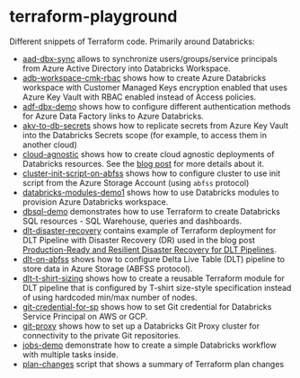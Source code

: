 # terraform-playground

Different snippets of Terraform code. Primarily around Databricks:

* [aad-dbx-sync](aad-dbx-sync) allows to synchronize users/groups/service principals from Azure Active Directory into Databricks Workspace.
* [adb-workspace-cmk-rbac](adb-workspace-cmk-rbac) shows how to create Azure Databricks workspace with Customer Managed Keys encryption enabled that uses Azure Key Vault with RBAC enabled instead of Access policies.
* [adf-dbx-demo](adf-dbx-demo) shows how to configure different authentication methods for Azure Data Factory links to Azure Databricks.
* [akv-to-db-secrets](akv-to-db-secrets) shows how to replicate secrets from Azure Key Vault into the Databricks Secrets scope (for example, to access them in another cloud)
* [cloud-agnostic](cloud-agnostic) shows how to create cloud agnostic deployments of Databricks resources. See the [blog post](https://alexott.blogspot.com/2022/11/cloud-agnostic-resources-deployment.html) for more details about it.
* [cluster-init-script-on-abfss](cluster-init-script-on-abfss) shows how to configure cluster to use init script from the Azure Storage Account (using `abfss` protocol)
* [databricks-modules-demo1](databricks-modules-demo1) shows how to use Databricks modules to provision Azure Databricks workspace.
* [dbsql-demo](dbsql-demo) demonstrates how to use Terraform to create Databricks SQL resources - SQL Warehouse, queries and dashboards.
* [dlt-disaster-recovery](dlt-disaster-recovery) contains example of Terraform deployment for DLT Pipeline with Disaster Recovery (DR) used in the blog post [Production-Ready and Resilient Disaster Recovery for DLT Pipelines](https://www.databricks.com/blog/2023/03/17/production-ready-and-resilient-disaster-recovery-dlt-pipelines.html).
* [dlt-on-abfss](dlt-on-abfss) shows how to configure Delta Live Table (DLT) pipeline to store data in Azure Storage (ABFSS protocol).
* [dlt-t-shirt-sizing](dlt-t-shirt-sizing) shows how to create a reusable Terraform module for DLT pipeline that is configured by T-shirt size-style specification instead of using hardcoded min/max number of nodes.
* [git-credential-for-sp](git-credential-for-sp) shows how to set Git credential for Databricks Service Principal on AWS or GCP.
* [git-proxy](git-proxy) shows how to set up a Databricks Git Proxy cluster for connectivity to the private Git repositories.
* [jobs-demo](jobs-demo) demonstrate how to create a simple Databricks workflow with multiple tasks inside.
* [plan-changes](plan-changes) script that shows a summary of Terraform plan changes
